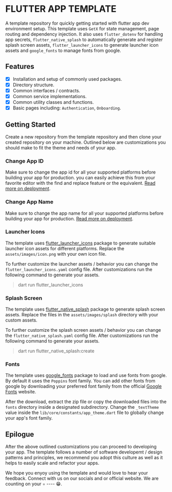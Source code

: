 # FLUTTER APP TEMPLATE

A template repository for quickly getting started with flutter app dev environment setup.
This template uses `GetX` for state management, page routing and dependency injection. It also
uses `flutter_dotenv` for handling app secrets, `flutter_native_splash` to automatically generate
and register splash screen assets, `flutter_launcher_icons` to generate launcher icon assets and
`google_fonts` to manage fonts from google.

## Features

- [x] Installation and setup of commonly used packages.
- [x] Directory structure.
- [x] Common interfaces / contracts.
- [x] Common service implementations.
- [x] Common utility classes and functions.
- [x] Basic pages including: `Authentication`, `Onboarding`.

## Getting Started

Create a new repository from the template repository and then clone your created repository on your machine. Outlined below are customizations you should make to fit the theme and needs of your app.

### Change App ID

Make sure to change the app id for all your supported platforms before building your app for production. you can easily achieve this from your favorite editor with the find and replace feature or the equivalent. [Read more on deployment](<https://docs.flutter.dev/deployment>).

### Change App Name

Make sure to change the app name for all your supported platforms before building your app for production. [Read more on deployment](<https://docs.flutter.dev/deployment>).

### Launcher Icons

The template uses [flutter_launcher_icons](<https://pub.dev/packages/flutter_launcher_icons>) package to generate suitable launcher icon assets for different platforms. Replace the `assets/images/icon.png` with your own icon file.

To further customize the launcher assets / behavior you can change the `flutter_launcher_icons.yaml` config file. After customizations run the following command to generate your assets.

> dart run flutter_launcher_icons

### Splash Screen

The template uses [flutter_native_splash](<https://pub.dev/packages/flutter_native_splash>) package to generate splash screen assets. Replace the files in the `assets/images/splash` directory with your custom assets.

To further customize the splash screen assets / behavior you can change the `flutter_native_splash.yaml` config file. After customizations run the following command to generate your assets.

> dart run flutter_native_splash:create

### Fonts

The template uses [google_fonts](<https://pub.dev/packages/google_fonts>) package to load and use fonts from google. By default it uses the `Poppins` font family. You can add other fonts from google by downloading your preferred font family from the official [Google Fonts](<https://fonts.google.com>) website.

After the download, extract the zip file or copy the downloaded files into the `fonts` directory inside a designated subdirectory. Change the `_textTheme` value inside the `lib/core/constants/app_theme.dart` file to globally change your app's font family.

## Epilogue

After the above outlined customizations you can proceed to developing your app. The template follows a number of software developemt / design patterns and principles, we recommend you adopt this culture as well as it helps to easily scale and refactor your apps.

We hope you enyoy using the template and would love to hear your feedback. Connect with us on our socials and or official website. We are counting on your `⭐` ---- 😁.
